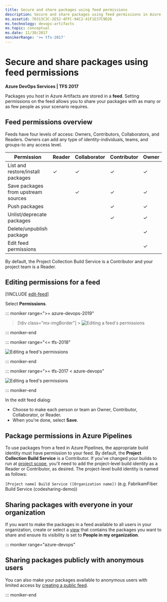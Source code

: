 ```yaml
---
title: Secure and share packages using feed permissions
description: Secure and share packages using feed permissions in Azure Artifacts in Azure DevOps Services or Team Foundation Server
ms.assetid: 70313C3C-2E52-4FFC-94C2-41F1E37C9D26
ms.technology: devops-artifacts
ms.topic: conceptual
ms.date: 11/30/2017
monikerRange: '>= tfs-2017'
---
```


# Secure and share packages using feed permissions

**Azure DevOps Services | TFS 2017**

Packages you host in Azure Artifacts are stored in a **feed**. Setting permissions on the feed allows you to share your packages with as many or as few people as your scenario requires.

## Feed permissions overview

Feeds have four levels of access: Owners, Contributors, Collaborators, and Readers. Owners can add any type of identity-individuals, teams, and groups-to any access level.

| Permission                          | Reader   | Collaborator | Contributor | Owner    |
| ----------------------------------- | -------- | ------------ | ----------- | -------- |
| List and restore/install packages   | &#x2713; | &#x2713;     | &#x2713;    | &#x2713; |
| Save packages from upstream sources |          | &#x2713;     | &#x2713;    | &#x2713; |
| Push packages                       |          |              | &#x2713;    | &#x2713; |
| Unlist/deprecate packages           |          |              | &#x2713;    | &#x2713; |
| Delete/unpublish package            |          |              |             | &#x2713; |
| Edit feed permissions               |          |              |             | &#x2713; |

By default, the Project Collection Build Service is a Contributor and your project team is a Reader.

<a name="edit-permissions"></a>

## Editing permissions for a feed

[!INCLUDE [edit-feed](../includes/edit-feed.md)]

Select **Permissions**.

::: moniker range=">= azure-devops-2019"

> [!div class="mx-imgBorder"] > ![Editing a feed's permissions](media/editfeeddialog-azure-devops-newnav.png)

::: moniker-end

::: moniker range="<= tfs-2018"

![Editing a feed's permissions](media/editfeeddialog1.png)

::: moniker-end

::: moniker range=">= tfs-2017 < azure-devops"

![Editing a feed's permissions](media/editfeeddialog1.png)

::: moniker-end

In the edit feed dialog:

- Choose to make each person or team an Owner, Contributor, Collaborator, or Reader.
- When you're done, select **Save**.

<a name="common-identities"></a>

## Package permissions in Azure Pipelines

To use packages from a feed in Azure Pipelines, the appropriate build identity must have permission to your feed. By default, the **Project Collection Build Service** is a Contributor. If you've changed your builds to run at [project scope](../../pipelines/build/options.md#build-job-authorization-scope), you'll need to add the project-level build identity as a Reader or Contributor, as desired. The project-level build identity is named as follows:

`[Project name] Build Service ([Organization name])` (e.g. FabrikamFiber Build Service (codesharing-demo))

## Sharing packages with everyone in your organization

If you want to make the packages in a feed available to all users in your organization, create or select a [view](views.md) that contains the packages you want to share and ensure its visibility is set to **People in my organization**.

::: moniker range="azure-devops"

## Sharing packages publicly with anonymous users

You can also make your packages available to anonymous users with limited access by [creating a public feed](../tutorials/share-packages-publicly.md).

::: moniker-end
